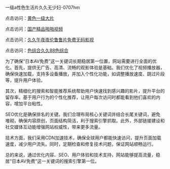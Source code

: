一级a性色生活片久久无少妇-0707hm


点击访问：<a href="https://bsdf-5f5.pages.dev/">黄色一级大片</a>

点击访问：<a href="https://cfad.pages.dev/">国产精品啪啪视频</a>

点击访问：<a href="https://gfd-5xg.pages.dev/">久久午夜夜伦鲁鲁片免费无码影视</a>

点击访问：<a href="https://fdhf-454.pages.dev/">色综合久久88色综合</a>


为了确保“日本AV免费”这一关键词长期稳居第一位置，网站需要进行全面的优化。首先，提供无广告、高清、流畅的观影体验是基础。我们优化了视频播放器，确保快速加载，支持多设备播放，并加入个性化功能，如调整播放速度、跳过片段等，提升用户体验。

其次，精细化的搜索和智能推荐系统帮助用户快速找到感兴趣的影片，提升平台的留存率。基于用户行为的个性化推荐，让用户每次访问时都能看到他们喜欢的内容，增加平台粘性。

SEO优化是确保排名的关键。我们合理布局核心关键词并结合长尾关键词，避免堆砌，确保内容原创，页面结构简洁，利于搜索引擎抓取。此外，外部链接建设和社交媒体互动能增强网站权威性，带来更多流量。

技术方面，我们采用CDN加速技术，确保全球用户都能快速访问，提升页面加载速度，减少用户流失。同时，定期检查和修复技术问题，保证网站顺畅运行。

总的来说，通过优化内容、SEO、用户体验和技术支持，网站能够提高流量，稳居“日本AV免费”这一关键词的搜索引擎第一位。


<span style="display:none;">[Canonical link]( ）</span>
